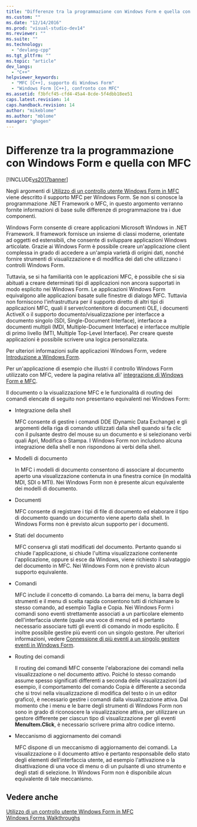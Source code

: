 ```yaml
---
title: "Differenze tra la programmazione con Windows Form e quella con MFC | Microsoft Docs"
ms.custom: ""
ms.date: "12/14/2016"
ms.prod: "visual-studio-dev14"
ms.reviewer: ""
ms.suite: ""
ms.technology: 
  - "devlang-cpp"
ms.tgt_pltfrm: ""
ms.topic: "article"
dev_langs: 
  - "C++"
helpviewer_keywords: 
  - "MFC [C++], supporto di Windows Form"
  - "Windows Form [C++], confronto con MFC"
ms.assetid: f3bfcf45-cfd4-45a4-8cde-5f4dbb18ee51
caps.latest.revision: 14
caps.handback.revision: 14
author: "mikeblome"
ms.author: "mblome"
manager: "ghogen"
---
```

# Differenze tra la programmazione con Windows Form e quella con MFC
[!INCLUDE[vs2017banner](../assembler/inline/includes/vs2017banner.md)]

Negli argomenti di [Utilizzo di un controllo utente Windows Form in MFC](../dotnet/using-a-windows-form-user-control-in-mfc.md) viene descritto il supporto MFC per Windows Form.  Se non si conosce la programmazione .NET Framework o MFC, in questo argomento verranno fornite informazioni di base sulle differenze di programmazione tra i due componenti.  
  
 Windows Form consente di creare applicazioni Microsoft Windows in .NET Framework.  Il framework fornisce un insieme di classi moderne, orientate ad oggetti ed estensibili, che consente di sviluppare applicazioni Windows articolate.  Grazie ai Windows Form è possibile creare un'applicazione client complessa in grado di accedere a un'ampia varietà di origini dati, nonché fornire strumenti di visualizzazione e di modifica dei dati che utilizzano i controlli Windows Form.  
  
 Tuttavia, se si ha familiarità con le applicazioni MFC, è possibile che si sia abituati a creare determinati tipi di applicazioni non ancora supportati in modo esplicito nei Windows Form.  Le applicazioni Windows Form equivalgono alle applicazioni basate sulle finestre di dialogo MFC.  Tuttavia non forniscono l'infrastruttura per il supporto diretto di altri tipi di applicazioni MFC, quali il server\/contenitore di documenti OLE, i documenti ActiveX o il supporto documento\/visualizzazione per interfacce a documento singolo \(SDI, Single\-Document Interface\), interfacce a documenti multipli \(MDI, Multiple\-Document Interface\) e interfacce multiple di primo livello \(MTI, Multiple Top\-Level Interface\).  Per creare queste applicazioni è possibile scrivere una logica personalizzata.  
  
 Per ulteriori informazioni sulle applicazioni Windows Form, vedere [Introduzione a Windows Form](../Topic/Windows%20Forms%20Overview.md).  
  
 Per un'applicazione di esempio che illustri il controllo Windows Form utilizzato con MFC, vedere la pagina relativa all' [integrazione di Windows Form e MFC](http://www.microsoft.com/downloads/details.aspx?FamilyID=987021bc-e575-4fe3-baa9-15aa50b0f599&displaylang=en).  
  
 Il documento o la visualizzazione MFC e le funzionalità di routing dei comandi elencate di seguito non presentano equivalenti nei Windows Form:  
  
-   Integrazione della shell  
  
     MFC consente di gestire i comandi DDE \(Dynamic Data Exchange\) e gli argomenti della riga di comando utilizzati dalla shell quando si fa clic con il pulsante destro del mouse su un documento e si selezionano verbi quali Apri, Modifica o Stampa.  I Windows Form non includono alcuna integrazione della shell e non rispondono ai verbi della shell.  
  
-   Modelli di documento  
  
     In MFC i modelli di documento consentono di associare al documento aperto una visualizzazione contenuta in una finestra cornice \(in modalità MDI, SDI o MTI\).  Nei Windows Form non è presente alcun equivalente dei modelli di documento.  
  
-   Documenti  
  
     MFC consente di registrare i tipi di file di documento ed elaborare il tipo di documento quando un documento viene aperto dalla shell.  In Windows Forms non è previsto alcun supporto per i documenti.  
  
-   Stati del documento  
  
     MFC conserva gli stati modificati del documento.  Pertanto quando si chiude l'applicazione, si chiude l'ultima visualizzazione contenente l'applicazione, oppure si esce da Windows, viene richiesto il salvataggio del documento in MFC.  Nei Windows Form non è previsto alcun supporto equivalente.  
  
-   Comandi  
  
     MFC include il concetto di comando.  La barra dei menu, la barra degli strumenti e il menu di scelta rapida consentono tutti di richiamare lo stesso comando, ad esempio Taglia e Copia.  Nei Windows Form i comandi sono eventi strettamente associati a un particolare elemento dell'interfaccia utente \(quale una voce di menu\) ed è pertanto necessario associare tutti gli eventi di comando in modo esplicito.  È inoltre possibile gestire più eventi con un singolo gestore.  Per ulteriori informazioni, vedere [Connessione di più eventi a un singolo gestore eventi in Windows Form](../Topic/How%20to:%20Connect%20Multiple%20Events%20to%20a%20Single%20Event%20Handler%20in%20Windows%20Forms.md).  
  
-   Routing dei comandi  
  
     Il routing dei comandi MFC consente l'elaborazione dei comandi nella visualizzazione o nel documento attivo.  Poiché lo stesso comando assume spesso significati differenti a seconda delle visualizzazioni \(ad esempio, il comportamento del comando Copia è differente a seconda che si trovi nella visualizzazione di modifica del testo o in un editor grafico\), è necessario gestire i comandi dalla visualizzazione attiva.  Dal momento che i menu e le barre degli strumenti di Windows Form non sono in grado di riconoscere la visualizzazione attiva, per utilizzare un gestore differente per ciascun tipo di visualizzazione per gli eventi **MenuItem.Click**, è necessario scrivere prima altro codice interno.  
  
-   Meccanismo di aggiornamento dei comandi  
  
     MFC dispone di un meccanismo di aggiornamento dei comandi.  La visualizzazione o il documento attivo è pertanto responsabile dello stato degli elementi dell'interfaccia utente, ad esempio l'attivazione o la disattivazione di una voce di menu o di un pulsante di uno strumento e degli stati di selezione.  In Windows Form non è disponibile alcun equivalente di tale meccanismo.  
  
## Vedere anche  
 [Utilizzo di un controllo utente Windows Form in MFC](../dotnet/using-a-windows-form-user-control-in-mfc.md)   
 [Windows Forms Walkthroughs](http://msdn.microsoft.com/it-it/fd44d13d-4733-416f-aefc-32592e59e5d9)